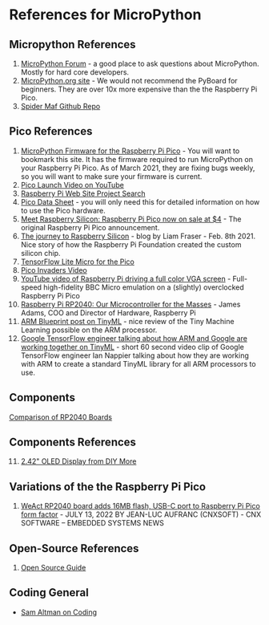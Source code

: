 # References for MicroPython

## Micropython References
1. [MicroPython Forum](https://forum.micropython.org/) - a good place to ask questions about MicroPython.  Mostly for hard core developers.
2. [MicroPython.org site](http://micropython.org/) - We would not recommend the PyBoard for beginners.  They are over 10x more expensive than the the Raspberry Pi Pico.
3. [Spider Maf Github Repo](https://github.com/SpiderMaf/PiPicoDsply)
   
## Pico References
1. [MicroPython Firmware for the Raspberry Pi Pico](https://micropython.org/download/rp2-pico/) - You will want to bookmark this site.  It has the firmware required to run MicroPython on your Raspberry Pi Pico.  As of March 2021, they are fixing bugs weekly, so you will want to make sure your firmware is current.
2. [Pico Launch Video on YouTube](https://www.youtube.com/watch?v=o-tRJPCv0GA)
5. [Raspberry Pi Web Site Project Search](https://projects.raspberrypi.org/en/projects?software%5B%5D=micropython&hardware%5B%5D=pico)
6. [Pico Data Sheet](https://datasheets.raspberrypi.org/pico/raspberry-pi-pico-python-sdk.pdf) - you will only need this for detailed information on how to use the Pico hardware.
7. [Meet Raspberry Silicon: Raspberry Pi Pico now on sale at $4](https://www.raspberrypi.org/blog/raspberry-pi-silicon-pico-now-on-sale/) - The original Raspberry Pi Pico announcement.
8. [The journey to Raspberry Silicon](https://www.raspberrypi.org/blog/the-journey-to-raspberry-silicon/) - blog by Liam Fraser - Feb. 8th 2021.  Nice story of how the Raspberry Pi Foundation created the custom silicon chip.
9. [TensorFlow Lite Micro for the Pico](https://github.com/raspberrypi/pico-tflmicro)
10. [Pico Invaders Video](https://www.youtube.com/watch?v=O5S1LC5TFiM)
12. [YouTube video of Raspberry Pi driving a full color VGA screen](https://www.youtube.com/watch?v=WaPJmCgseQw) - Full-speed high-fidelity BBC Micro emulation on a (slightly) overclocked Raspberry Pi Pico 
13. [Raspberry Pi RP2040: Our Microcontroller for the Masses](https://www.arm.com/blogs/blueprint/raspberry-pi-rp2040) - James Adams, COO and Director of Hardware, Raspberry Pi
14. [ARM Blueprint post on TinyML](https://www.arm.com/blogs/blueprint/tinyml) - nice review of the Tiny Machine Learning possible on the ARM processor.
15. [Google TensorFlow engineer talking about how ARM and Google are working together on TinyML](https://www.youtube.com/watch?v=9ZIDzkhUrkY) - short 60 second video clip of Google TensorFlow engineer Ian Nappier talking about how they are working with ARM to create a standard TinyML library for all ARM processors to use.

## Components
[Comparison of RP2040 Boards](https://docs.google.com/spreadsheets/d/e/2PACX-1vRifv83IJa38YcgPIUidSLvbNGoAa7UTeb_fuOU8i0eaYYwDU5C_8fM72aoD0LhjcMCRVXSGvhDiFHC/pubhtml?gid=0&single=true)

## Components References
11. [2.42" OLED Display from DIY More](https://www.diymore.cc/collections/hot-products/products/2-42-inch-12864-oled-display-module-iic-i2c-spi-serial-for-arduino-c51-stm32-green-white-blue-yellow)

## Variations of the the Raspberry Pi Pico

1. [WeAct RP2040 board adds 16MB flash, USB-C port to Raspberry Pi Pico form factor](https://www.cnx-software.com/2022/07/13/weact-rp2040-board-adds-16mb-flash-usb-c-port-to-raspberry-pi-pico-form-factor/) - JULY 13, 2022 BY JEAN-LUC AUFRANC (CNXSOFT) - CNX SOFTWARE – EMBEDDED SYSTEMS NEWS



## Open-Source References

1. [Open Source Guide](https://opensource.guide/)

## Coding General

* [Sam Altman on Coding](https://www.youtube.com/shorts/OK0YhF3NMpQ)